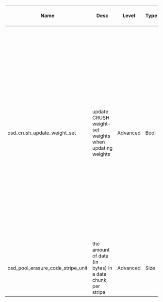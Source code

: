 | Name | Desc | Level | Type | non-Daemon Default | Daemon Default | Min | Max | Valid Values | verbatim | See also | Flags | Services | Validator | Long Desc | Tags |
| --- | --- | --- | --- | --- | --- | --- | --- | --- | --- | --- | --- | --- | --- | --- | --- |
| <span id="SP_osd_crush_update_weight_set">osd_crush_update_weight_set</span> |  update CRUSH weight-set weights when updating weights | Advanced | Bool | True |  |  |  |  |  |  |  |  |  | If this setting is true, we will update the weight-set weights when adjusting an item's weight, effectively making changes take effect immediately, and discarding any previous optimization in the weight-set value.  Setting this value to false will leave it to the balancer to (slowly, presumably) adjust weights to approach the new target value. |  |
| <span id="SP_osd_pool_erasure_code_stripe_unit">osd_pool_erasure_code_stripe_unit</span> |  the amount of data (in bytes) in a data chunk, per stripe | Advanced | Size | 4_K |  |  |  |  |  |  |  | mon |  |  |  |
